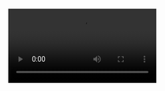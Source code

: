 
![点击](https://user-images.githubusercontent.com/82256583/125192393-3485bf00-e27a-11eb-940c-dffe99bbf5ae.mp4)
